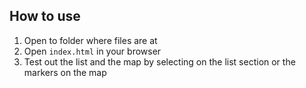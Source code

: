 ## How to use
1. Open to folder where files are at
2. Open `index.html` in your browser
3. Test out the list and the map by selecting on the list section or the markers on the map